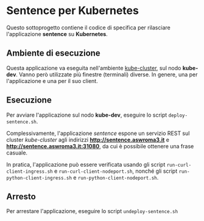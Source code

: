# Sentence per Kubernetes

Questo sottoprogetto contiene il codice di specifica per rilasciare l'applicazione **sentence** su **Kubernetes**. 

## Ambiente di esecuzione 

Questa applicazione va eseguita nell'ambiente [kube-cluster](../../environments/kube-cluster/), sul nodo **kube-dev**. 
Vanno però utilizzate più finestre (terminali) diverse. In genere, una per l'applicazione e una per il suo client.  

## Esecuzione 

Per avviare l'applicazione sul nodo **kube-dev**, eseguire lo script `deploy-sentence.sh`. 

Complessivamente, l'applicazione *sentence* espone un servizio REST sul cluster *kube-cluster* 
agli indirizzi **http://sentence.aswroma3.it** e **http://sentence.aswroma3.it:31080**, 
da cui è possibile ottenere una frase casuale.

In pratica, l'applicazione può essere verificata usando gli script `run-curl-client-ingress.sh` e `run-curl-client-nodeport.sh`, 
nonché gli script `run-python-client-ingress.sh` e `run-python-client-nodeport.sh`. 

## Arresto 

Per arrestare l'applicazione, eseguire lo script `undeploy-sentence.sh` 

